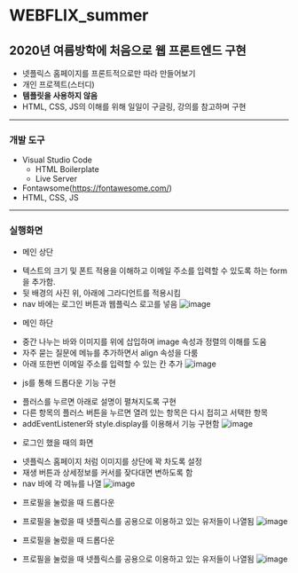 # WEBFLIX_summer
2020년 여름방학에 처음으로 웹 프론트엔드 구현
------

* 넷플릭스 홈페이지를 프론트적으로만 따라 만들어보기
* 개인 프로젝트(스터디)
* **템플릿을 사용하지 않음**
* HTML, CSS, JS의 이해를 위해 일일이 구글링, 강의를 참고하며 구현

-------------------

### 개발 도구
- Visual Studio Code
  - HTML Boilerplate
  - Live Server
- Fontawsome(https://fontawesome.com/)
- HTML, CSS, JS

-------------------
### 실행화면

* 메인 상단
- 텍스트의 크기 및 폰트 적용을 이해하고 이메일 주소를 입력할 수 있도록 하는 form을 추가함.
- 뒷 배경의 사진 위, 아래에 그라디언트를 적용시킴
- nav 바에는 로그인 버튼과 웹플릭스 로고를 넣음
![image](https://user-images.githubusercontent.com/62641359/123269194-b7e4a800-d539-11eb-8382-fdb201fefdfc.png)

* 메인 하단
- 중간 나누는 바와 이미지를 위에 삽입하며 image 속성과 정렬의 이해를 도움
- 자주 묻는 질문에 메뉴를 추가하면서 align 속성을 다룸
- 아래 또한번 이메일 주소를 입력할 수 있는 칸 추가
![image](https://user-images.githubusercontent.com/62641359/123270093-8c15f200-d53a-11eb-9e5c-731c7e0e71f6.png)

* js를 통해 드롭다운 기능 구현
- 플러스를 누르면 아래로 설명이 펼쳐지도록 구현
- 다른 항목의 플러스 버튼을 누르면 열려 있는 항목은 다시 접히고 서택한 항목
- addEventListener와 style.display를 이용해서 기능 구현함
![image](https://user-images.githubusercontent.com/62641359/123270974-545b7a00-d53b-11eb-9cf6-c90e16468125.png)

* 로그인 했을 때의 화면
- 넷플릭스 홈페이지 처럼 이미지를 상단에 꽉 차도록 설정
- 재생 버튼과 상세정보를 커서를 잦다대면 변하도록 함
- nav 바에 각 메뉴를 나열
![image](https://user-images.githubusercontent.com/62641359/123276836-80c5c500-d540-11eb-9bca-1a6cd24ec8ef.png)

* 프로필을 눌렀을 때 드롭다운
- 프로필을 눌렀을 때 넷플릭스를 공용으로 이용하고 있는 유저들이 나열됨
![image](https://user-images.githubusercontent.com/62641359/123277137-cd110500-d540-11eb-8550-4033834883c2.png)


* 프로필을 눌렀을 때 드롭다운
- 프로필을 눌렀을 때 넷플릭스를 공용으로 이용하고 있는 유저들이 나열됨
![image](https://user-images.githubusercontent.com/62641359/123289569-896fc880-d54b-11eb-9032-47da981c7a96.png)

